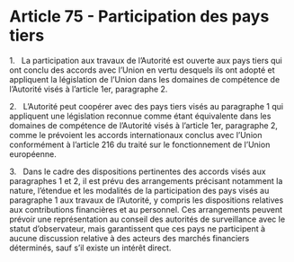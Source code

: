 # Article 75 - Participation des pays tiers


1.   La participation aux travaux de l’Autorité est ouverte aux pays tiers qui ont conclu des accords avec l’Union en vertu desquels ils ont adopté et appliquent la législation de l’Union dans les domaines de compétence de l’Autorité visés à l’article 1er, paragraphe 2.

2.   L’Autorité peut coopérer avec des pays tiers visés au paragraphe 1 qui appliquent une législation reconnue comme étant équivalente dans les domaines de compétence de l’Autorité visés à l’article 1er, paragraphe 2, comme le prévoient les accords internationaux conclus avec l’Union conformément à l’article 216 du traité sur le fonctionnement de l’Union européenne.

3.   Dans le cadre des dispositions pertinentes des accords visés aux paragraphes 1 et 2, il est prévu des arrangements précisant notamment la nature, l’étendue et les modalités de la participation des pays visés au paragraphe 1 aux travaux de l’Autorité, y compris les dispositions relatives aux contributions financières et au personnel. Ces arrangements peuvent prévoir une représentation au conseil des autorités de surveillance avec le statut d’observateur, mais garantissent que ces pays ne participent à aucune discussion relative à des acteurs des marchés financiers déterminés, sauf s’il existe un intérêt direct.
